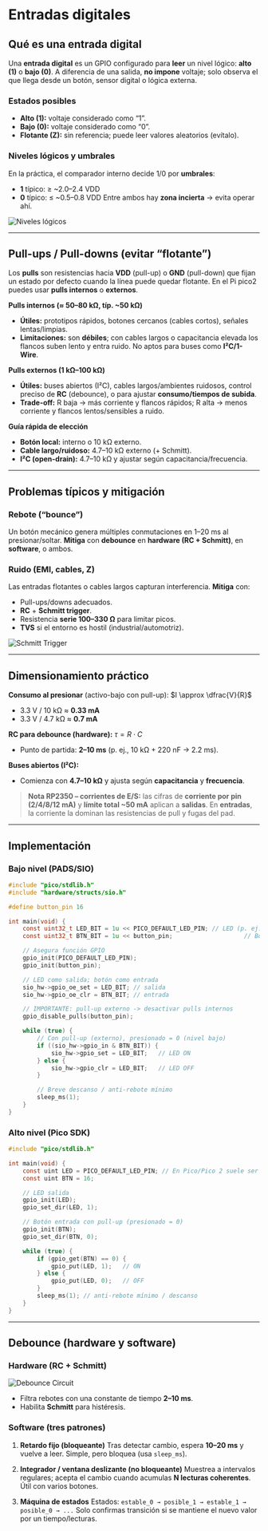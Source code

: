 # Entradas digitales

## Qué es una entrada digital

Una **entrada digital** es un GPIO configurado para **leer** un nivel lógico: **alto (1)** o **bajo (0)**. A diferencia de una salida, **no impone** voltaje; solo observa el que llega desde un botón, sensor digital o lógica externa.

### Estados posibles

* **Alto (1):** voltaje considerado como “1”.
* **Bajo (0):** voltaje considerado como “0”.
* **Flotante (Z):** sin referencia; puede leer valores aleatorios (evítalo).

### Niveles lógicos y umbrales

En la práctica, el comparador interno decide 1/0 por **umbrales**:

* **1** típico: ≥ \~2.0–2.4 VDD
* **0** típico: ≤ \~0.5–0.8 VDD
  Entre ambos hay **zona incierta** → evita operar ahí.

![Niveles lógicos](../../../images/logicleve.png)

---

## Pull-ups / Pull-downs (evitar “flotante”)

Los **pulls** son resistencias hacia **VDD** (pull-up) o **GND** (pull-down) que fijan un estado por defecto cuando la línea puede quedar flotante.
En el Pi pico2 puedes usar **pulls internos** o **externos**.

**Pulls internos (≈ 50–80 kΩ, típ. \~50 kΩ)**

* **Útiles:** prototipos rápidos, botones cercanos (cables cortos), señales lentas/limpias.
* **Limitaciones:** son **débiles**; con cables largos o capacitancia elevada los flancos suben lento y entra ruido. No aptos para buses como **I²C/1-Wire**.

**Pulls externos (1 kΩ–100 kΩ)**

* **Útiles:** buses abiertos (I²C), cables largos/ambientes ruidosos, control preciso de **RC** (debounce), o para ajustar **consumo/tiempos de subida**.
* **Trade-off:** R baja → más corriente y flancos rápidos; R alta → menos corriente y flancos lentos/sensibles a ruido.

**Guía rápida de elección**

* **Botón local:** interno o 10 kΩ externo.
* **Cable largo/ruidoso:** 4.7–10 kΩ externo (+ Schmitt).
* **I²C (open-drain):** 4.7–10 kΩ y ajustar según capacitancia/frecuencia.

---

## Problemas típicos y mitigación

### Rebote (“bounce”)

Un botón mecánico genera múltiples conmutaciones en 1–20 ms al presionar/soltar.
**Mitiga** con **debounce** en **hardware (RC + Schmitt)**, en **software**, o ambos.

### Ruido (EMI, cables, Z)

Las entradas flotantes o cables largos capturan interferencia.
**Mitiga** con:

* Pull-ups/downs adecuados.
* **RC** + **Schmitt trigger**.
* Resistencia **serie 100–330 Ω** para limitar picos.
* **TVS** si el entorno es hostil (industrial/automotriz).

![Schmitt Trigger](../../../images/schmitt.png)

---

## Dimensionamiento práctico

**Consumo al presionar** (activo-bajo con pull-up): $I \approx \dfrac{V}{R}$

* 3.3 V / 10 kΩ ≈ **0.33 mA**
* 3.3 V / 4.7 kΩ ≈ **0.7 mA**

**RC para debounce (hardware):** $\tau = R \cdot C$

* Punto de partida: **2–10 ms** (p. ej., 10 kΩ + 220 nF → 2.2 ms).

**Buses abiertos (I²C):**

* Comienza con **4.7–10 kΩ** y ajusta según **capacitancia** y **frecuencia**.

> **Nota RP2350 – corrientes de E/S:** las cifras de **corriente por pin (2/4/8/12 mA)** y **límite total \~50 mA** aplican a **salidas**. En **entradas**, la corriente la dominan las resistencias de pull y fugas del pad.

---

## Implementación

### Bajo nivel (PADS/SIO)

```c
#include "pico/stdlib.h"
#include "hardware/structs/sio.h"

#define button_pin 16

int main(void) {
    const uint32_t LED_BIT = 1u << PICO_DEFAULT_LED_PIN; // LED (p. ej. 25 en Pico/Pico2)
    const uint32_t BTN_BIT = 1u << button_pin;                    // Botón en GPIO1

    // Asegura función GPIO
    gpio_init(PICO_DEFAULT_LED_PIN);
    gpio_init(button_pin);

    // LED como salida; botón como entrada
    sio_hw->gpio_oe_set = LED_BIT; // salida
    sio_hw->gpio_oe_clr = BTN_BIT; // entrada

    // IMPORTANTE: pull-up externo -> desactivar pulls internos
    gpio_disable_pulls(button_pin);

    while (true) {
        // Con pull-up (externo), presionado = 0 (nivel bajo)
        if ((sio_hw->gpio_in & BTN_BIT)) {
            sio_hw->gpio_set = LED_BIT;   // LED ON
        } else {
            sio_hw->gpio_clr = LED_BIT;   // LED OFF
        }

        // Breve descanso / anti-rebote mínimo
        sleep_ms(1);
    }
}
```

### Alto nivel (Pico SDK)

```c
#include "pico/stdlib.h"

int main(void) {
    const uint LED = PICO_DEFAULT_LED_PIN; // En Pico/Pico 2 suele ser 25
    const uint BTN = 16;

    // LED salida
    gpio_init(LED);
    gpio_set_dir(LED, 1);

    // Botón entrada con pull-up (presionado = 0)
    gpio_init(BTN);
    gpio_set_dir(BTN, 0);

    while (true) {
        if (gpio_get(BTN) == 0) {
            gpio_put(LED, 1);   // ON
        } else {
            gpio_put(LED, 0);   // OFF
        }
        sleep_ms(1); // anti-rebote mínimo / descanso
    }
}
```

---

## Debounce (hardware y software)

### Hardware (RC + Schmitt)

![Debounce Circuit](../../../images/debounce-sch.webp)

* Filtra rebotes con una constante de tiempo **2–10 ms**.
* Habilita **Schmitt** para histéresis.

### Software (tres patrones)

1. **Retardo fijo (bloqueante)**
   Tras detectar cambio, espera **10–20 ms** y vuelve a leer. Simple, pero bloquea (usa `sleep_ms`).

2. **Integrador / ventana deslizante (no bloqueante)**
   Muestrea a intervalos regulares; acepta el cambio cuando acumulas **N lecturas coherentes**. Útil con varios botones.

3. **Máquina de estados**
   Estados: `estable_0 → posible_1 → estable_1 → posible_0 → ...`
   Solo confirmas transición si se mantiene el nuevo valor por un tiempo/lecturas.
